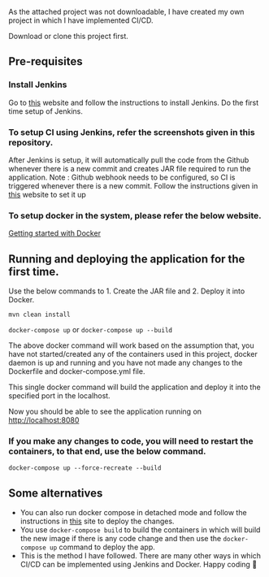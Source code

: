 As the attached project was not downloadable, I have created my own project in which I have implemented CI/CD.

Download or clone this project first.

## Pre-requisites

### Install Jenkins

Go to [this](https://jenkins.io/doc/pipeline/tour/getting-started/) website and follow the instructions to install Jenkins.
Do the first time setup of Jenkins.

### To setup CI using Jenkins, refer the screenshots given in this repository.

After Jenkins is setup, it will automatically pull the code from the Github whenever there is a new commit and creates JAR file required to run the application.
Note : Github webhook needs to be configured, so CI is triggered whenever there is a new commit. Follow the instructions given in [this](https://dzone.com/articles/adding-a-github-webhook-in-your-jenkins-pipeline) website to set it up

### To setup docker in the system, please refer the below website.

[Getting started with Docker](https://docs.docker.com/machine/get-started/)

## Running and deploying the application for the first time.

Use the below commands to 1. Create the JAR file and 2. Deploy it into Docker.

`mvn clean install`

`docker-compose up` or `docker-compose up --build`

The above docker command will work based on the assumption that, you have not started/created any of the containers used in this project, docker daemon is up and running and you have not made any changes to the Dockerfile and docker-compose.yml file.

This single docker command will build the application and deploy it into the specified port in the localhost.

Now you should be able to see the application running on [http://localhost:8080](http://localhost:8080)

### If you make any changes to code, you will need to restart the containers, to that end, use the below command.

`docker-compose up --force-recreate --build`

## Some alternatives

- You can also run docker compose in detached mode and follow the instructions in [this](https://docs.docker.com/compose/production/) site to deploy the changes.
- You use `docker-compose build` to build the containers in which will build the new image if there is any code change and then use the `docker-compose up` command to deploy the app.
- This is the method I have followed. There are many other ways in which CI/CD can be implemented using Jenkins and Docker. Happy coding 🙂  
